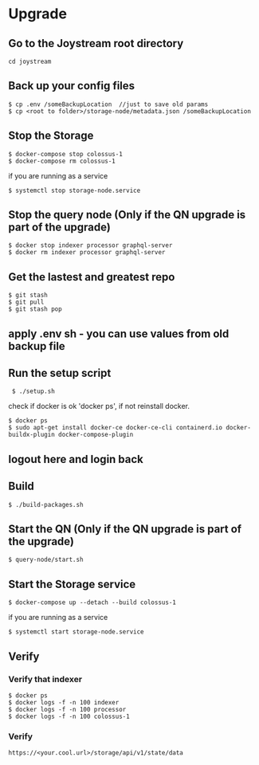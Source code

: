 # Upgrade 
## Go to the Joystream root directory
```
cd joystream
```
## Back up your config files 
```
$ cp .env /someBackupLocation  //just to save old params
$ cp <root to folder>/storage-node/metadata.json /someBackupLocation
```
## Stop the Storage 
```
$ docker-compose stop colossus-1
$ docker-compose rm colossus-1

```

if you are running as a service

```
$ systemctl stop storage-node.service
```

## Stop the query node (Only if the QN upgrade is part of the upgrade)
```
$ docker stop indexer processor graphql-server
$ docker rm indexer processor graphql-server
```
## Get the lastest and greatest repo
```
$ git stash
$ git pull
$ git stash pop
```

## apply .env sh - you can use values from old backup file

## Run the setup script
```
 $ ./setup.sh
```
check if docker is ok 'docker ps', if not reinstall docker.
```
$ docker ps
$ sudo apt-get install docker-ce docker-ce-cli containerd.io docker-buildx-plugin docker-compose-plugin
```
## logout here and login back 

## Build

```
$ ./build-packages.sh 
```

## Start the QN (Only if the QN upgrade is part of the upgrade)
```
$ query-node/start.sh

```

## Start the Storage service
```
$ docker-compose up --detach --build colossus-1

```

if you are running as a service

```
$ systemctl start storage-node.service
```

## Verify
### Verify that indexer
```
$ docker ps
$ docker logs -f -n 100 indexer
$ docker logs -f -n 100 processor
$ docker logs -f -n 100 colossus-1
```

### Verify  
```
https://<your.cool.url>/storage/api/v1/state/data
```
